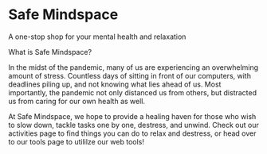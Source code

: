 # Safe Mindspace

A one-stop shop for your mental health and relaxation

What is Safe Mindspace?

In the midst of the pandemic, many of us are experiencing an overwhelming amount of stress. Countless days of sitting in front of our computers, with deadlines piling up, and not knowing what lies ahead of us. Most importantly, the pandemic not only distanced us from others, but distracted us from caring for our own health as well.

At Safe Mindspace, we hope to provide a healing haven for those who wish to slow down, tackle tasks one by one, destress, and unwind. Check out our activities page to find things you can do to relax and destress, or head over to our tools page to utililze our web tools!
